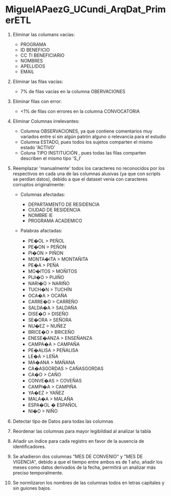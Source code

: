 # MiguelAPaezG_UCundi_ArqDat_PrimerETL

1. Eliminar las columans vacías:
	- PROGRAMA
	- ID BENEFICIO
	- CC TI BENEFICIARIO
	- NOMBRES
	- APELLIDOS
	- EMAIL

3. Eliminar las filas vacías:
	- 7% de filas vacías en la columna OBERVACIONES

4. Eliminar filas con error:
	- <1% de filas con errores en la columna CONVOCATORIA


5. Eliminar Columnas irrelevantes:
   - Columna OBSERVACIONES, ya que contiene comentarios muy variados entre sí sin algún patrón alguno o relevancia para el estudio
   - Columna ESTADO, pues todos los sujetos comparten el mismo estado 'ACTIVO'
   - Coluna TIPO INSTITUCIÓN , pues todas las filas comparten describen el mismo tipo 'S_I'
6. Reemplazar 'manualmente' todos los caracteres no reconocidos por los respectivos en cada una de las columnas alusivas (ya que con scripts se perdían datos), debido a que el dataset venía con caracteres corruptos originalmente:
   - Columnas afectadas:
     - DEPARTAMENTO DE RESIDENCIA
     - CIUDAD DE RESIDENCIA
     - NOMBRE IE
     - PROGRAMA ACADEMICO
       
   - Palabras afactadas:
   		
	   - PE�OL > PEÑOL
	   - PE�ON > PEÑON
	   - PI�ON > PIÑON
	   - MONTA�ITA > MONTAÑITA
	   - PE�A > PEÑA
	   - MO�ITOS > MOÑITOS
	   - PIJI�O > PIJIÑO
	   - NARI�O > NARIÑO
	   - TUCH�N > TUCHÍN
	   - OCA�A > OCAÑA
	   - CARRE�O > CARREÑO
	   - SALDA�A > SALDAÑA
	   - DISE�O > DISEÑO
	   - SE�ORA > SEÑORA
	   - NU�EZ > NUÑEZ
	   - BRICE�O > BRICEÑO
	   - ENESE�ANZA > ENSEÑANZA
	   - CAMPA�A > CAMPAÑA
	   - PE�ALISA > PEÑALISA
	   - LE�A > LEÑA
	   - MA�ANA > MAÑANA
	   - CA�ASGORDAS > CAÑASGORDAS
	   - CA�O > CAÑO
	   - CONVE�AS > COVEÑAS
	   - CAMPI�A > CAMPIÑA
	   - YA�EZ > YAÑEZ
	   - MALA�A > MALAÑA
	   - ESPA�OL � ESPAÑOL
	   - NI�O > NIÑO
     
   
    
5. Detectar tipo de Datos para todas las columnas
6. Reordenar las columnas para mayor legibildiad al analizar la tabla
7. Añadir un índice para cada registro en favor de la ausencia de identificadores.
8. Se añadieron dos columnas "MES DE CONVENIO" y "MES DE VIGENCIA", debido a que el tiempo entre ambos es de 1 año, añadir los meses como datos derivados de la fecha, permitirá un analizar más preciso temporalmente.
9. Se normlizaron los nombres de las columnas todos en letras capitales y sin guiones bajos.
